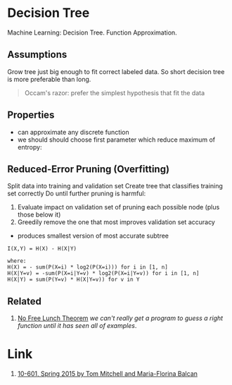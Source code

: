 # Decision Tree
Machine Learning: Decision Tree. Function Approximation.

## Assumptions
Grow tree just big enough to fit correct labeled data.
So short decision tree is more preferable than long.
> Occam's razor: prefer the simplest hypothesis that fit the data

## Properties
- can approximate any discrete function
- we should should choose first parameter which reduce maximum of entropy:

## Reduced-Error Pruning (Overfitting) 

Split data into training and validation set
Create tree that classifies training set correctly
Do until further pruning is harmful:
1. Evaluate impact on validation set of pruning each possible node (plus those below it)
2. Greedily remove the one that most improves validation set accuracy

* produces smallest version of most accurate subtree

```
I(X,Y) = H(X) - H(X|Y)

where:
H(X) = - sum(P(X=i) * log2(P(X=i))) for i in [1, n]
H(X|Y=v) = -sum(P(X=i|Y=v) * log2(P(X=i|Y=v)) for i in [1, n]
H(X|Y) = sum(P(Y=v) * H(X|Y=v)) for v in Y
```

## Related

1. [No Free Lunch Theorem](https://en.wikipedia.org/wiki/No_free_lunch_theorem) *we can't really get a program to guess
a right function until it has seen all of examples*.

# Link

1. [10-601, Spring 2015 by Tom Mitchell and Maria-Florina Balcan](http://www.cs.cmu.edu/~ninamf/courses/601sp15/lectures.shtml)
